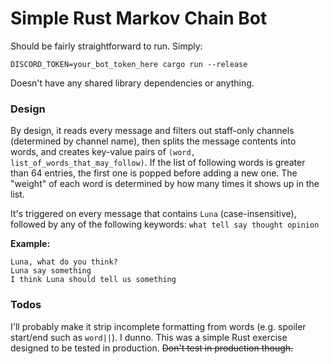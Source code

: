 # Simple Rust Markov Chain Bot

Should be fairly straightforward to run. Simply:

```
DISCORD_TOKEN=your_bot_token_here cargo run --release
```

Doesn't have any shared library dependencies or anything.

### Design

By design, it reads every message and filters out staff-only channels (determined by channel name), then splits the message contents into words, and creates key-value pairs of `(word, list_of_words_that_may_follow)`. If the list of following words is greater than 64 entries, the first one is popped before adding a new one. The "weight" of each word is determined by how many times it shows up in the list.

It's triggered on every message that contains `Luna` (case-insensitive), followed by any of the following keywords: `what tell say thought opinion`

**Example:**

```
Luna, what do you think?
Luna say something
I think Luna should tell us something
```

### Todos

I'll probably make it strip incomplete formatting from words (e.g. spoiler start/end such as `word||`). I dunno. This was a simple Rust exercise designed to be tested in production. ~~Don't test in production though.~~
